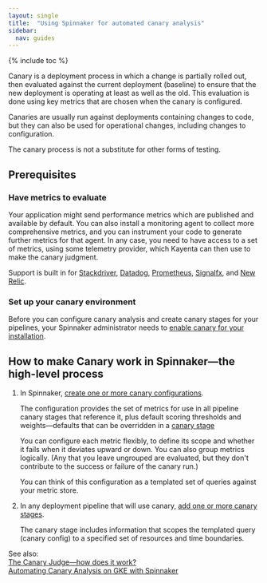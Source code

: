 ```yaml
---
layout: single
title:  "Using Spinnaker for automated canary analysis"
sidebar:
  nav: guides
---
```


{% include toc %}


Canary is a deployment process in which a change is partially rolled out, then
evaluated against the current deployment (baseline) to ensure that the new
deployment is operating at least as well as the old. This evaluation is done
using key metrics that are chosen when the canary is configured.

Canaries are usually run against deployments containing changes to code, but they
can also be used for operational changes, including changes to configuration.

The canary process is not a substitute for other forms of testing.

## Prerequisites

### Have metrics to evaluate

Your application might send performance metrics which are published and
available by default. You can also install a monitoring agent to collect more
comprehensive metrics, and you can instrument your code to generate further
metrics for that agent. In any case, you need to have access to a set of
metrics, using some telemetry provider, which Kayenta can then use to make the
canary judgment.

Support is built in for [Stackdriver](https://cloud.google.com/stackdriver/docs/),
[Datadog](https://docs.datadoghq.com/),
[Prometheus](https://prometheus.io/docs/introduction/overview/),
[Signalfx](https://docs.signalfx.com), and [New Relic](https://docs.newrelic.com/).

### Set up your canary environment

Before you can configure canary analysis and create canary stages for your
pipelines, your Spinnaker administrator needs to [enable canary for your
installation](/setup/canary/).

## How to make Canary work in Spinnaker&mdash;the high-level process

1. In Spinnaker, [create one or more canary
configurations](/docs/v1/guides/user/canary/config/).

   The configuration provides the set of metrics for use in all pipeline
   canary stages that reference it, plus default scoring thresholds and
   weights&mdash;defaults that can be overridden in
   a [canary stage](/docs/v1/guides/user/canary/stage/)

   You can configure each metric flexibly, to define its scope and whether it
   fails when it deviates upward or down. You can also group metrics logically.
   (Any that you leave ungrouped are evaluated, but they don't contribute to the
   success or failure of the canary run.)

   You can think of this configuration as a templated set of queries against
   your metric store.

1. In any deployment pipeline that will use canary, [add one or more canary
stages](/docs/v1/guides/user/canary/stage/).

   The canary stage includes information that scopes the templated query (canary
     config) to a specified set of resources and time boundaries.

See also:  
[The Canary Judge&mdash;how does it work?](/docs/v1/guides/user/canary/judge/)  
[Automating Canary Analysis on GKE with Spinnaker](https://cloud.google.com/solutions/automated-canary-analysis-kubernetes-engine-spinnaker)
